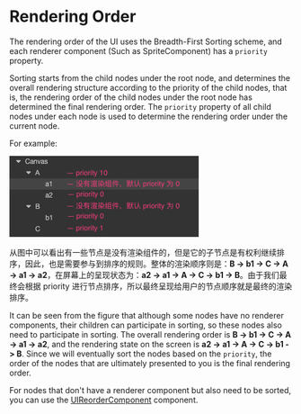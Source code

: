 # Rendering Order

The rendering order of the UI uses the Breadth-First Sorting scheme, and each renderer component (Such as SpriteComponent) has a `priority` property.


Sorting starts from the child nodes under the root node, and determines the overall rendering structure according to the priority of the child nodes, that is, the rendering order of the child nodes under the root node has determined the final rendering order. The `priority` property of all child nodes under each node is used to determine the rendering order under the current node.

For example:

![priority.png](priority/priority.png)

从图中可以看出有一些节点是没有渲染组件的，但是它的子节点是有权利继续排序，因此，也是需要参与到排序的规则。整体的渲染顺序则是：**B -> b1 -> C -> A -> a1 -> a2**，在屏幕上的呈现状态为：**a2 -> a1 -> A -> C -> b1 -> B**。由于我们最终会根据 priority 进行节点排序，所以最终呈现给用户的节点顺序就是最终的渲染排序。

It can be seen from the figure that although some nodes have no renderer components, their children can participate in sorting, so these nodes also need to participate in sorting. The overall rendering order is **B -> b1 -> C -> A -> a1 -> a2**, and the rendering state on the screen is **a2 -> a1 -> A -> C -> b1 -> B**. Since we will eventually sort the nodes based on the `priority`, the order of the nodes that are ultimately presented to you is the final rendering order.

For nodes that don't have a renderer component but also need to be sorted, you can use the [UIReorderComponent](../editor/ui-reorder-component.md) component.
